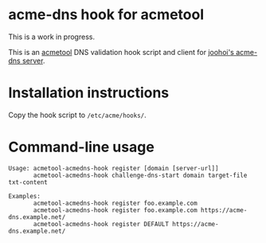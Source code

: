 acme-dns hook for acmetool
==========================

This is a work in progress.

This is an [acmetool](https://github.com/hlandau/acme) DNS validation hook
script and client for [joohoi's acme-dns server](https://github.com/joohoi/acme-dns).

Installation instructions
=========================

Copy the hook script to `/etc/acme/hooks/`.

Command-line usage
==================

```
Usage: acmetool-acmedns-hook register [domain [server-url]]
       acmetool-acmedns-hook challenge-dns-start domain target-file txt-content

Examples:
       acmetool-acmedns-hook register foo.example.com
       acmetool-acmedns-hook register foo.example.com https://acme-dns.example.net/
       acmetool-acmedns-hook register DEFAULT https://acme-dns.example.net/
```
